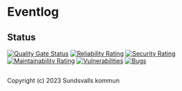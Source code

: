 # Eventlog

## Status
[![Quality Gate Status](https://sonarcloud.io/api/project_badges/measure?project=Sundsvallskommun_api-service-eventlog&metric=alert_status)](https://sonarcloud.io/summary/overall?id=Sundsvallskommun_api-service-eventlog)
[![Reliability Rating](https://sonarcloud.io/api/project_badges/measure?project=Sundsvallskommun_api-service-eventlog&metric=reliability_rating)](https://sonarcloud.io/summary/overall?id=Sundsvallskommun_api-service-eventlog)
[![Security Rating](https://sonarcloud.io/api/project_badges/measure?project=Sundsvallskommun_api-service-eventlog&metric=security_rating)](https://sonarcloud.io/summary/overall?id=Sundsvallskommun_api-service-eventlog)
[![Maintainability Rating](https://sonarcloud.io/api/project_badges/measure?project=Sundsvallskommun_api-service-eventlog&metric=sqale_rating)](https://sonarcloud.io/summary/overall?id=Sundsvallskommun_api-service-eventlog)
[![Vulnerabilities](https://sonarcloud.io/api/project_badges/measure?project=Sundsvallskommun_api-service-eventlog&metric=vulnerabilities)](https://sonarcloud.io/summary/overall?id=Sundsvallskommun_api-service-eventlog)
[![Bugs](https://sonarcloud.io/api/project_badges/measure?project=Sundsvallskommun_api-service-eventlog&metric=bugs)](https://sonarcloud.io/summary/overall?id=Sundsvallskommun_api-service-eventlog)


## 
Copyright (c) 2023 Sundsvalls kommun
